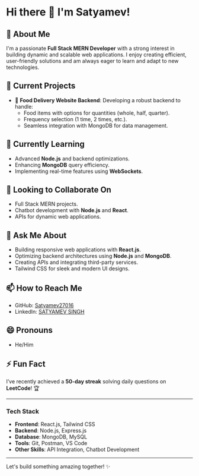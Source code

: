 # Hi there 👋 I'm Satyamev!

## 🌟 About Me
I'm a passionate **Full Stack MERN Developer** with a strong interest in building dynamic and scalable web applications. I enjoy creating efficient, user-friendly solutions and am always eager to learn and adapt to new technologies.

## 🔭 Current Projects
- 🚀 **Food Delivery Website Backend**: Developing a robust backend to handle:
  - Food items with options for quantities (whole, half, quarter).
  - Frequency selection (1 time, 2 times, etc.).
  - Seamless integration with MongoDB for data management.
  
## 🌱 Currently Learning
- Advanced **Node.js** and backend optimizations.
- Enhancing **MongoDB** query efficiency.
- Implementing real-time features using **WebSockets**.

## 👯 Looking to Collaborate On
- Full Stack MERN projects.
- Chatbot development with **Node.js** and **React**.
- APIs for dynamic web applications.

## 💬 Ask Me About
- Building responsive web applications with **React.js**.
- Optimizing backend architectures using **Node.js** and **MongoDB**.
- Creating APIs and integrating third-party services.
- Tailwind CSS for sleek and modern UI designs.

## 📫 How to Reach Me
- GitHub: [Satyamev27016](https://github.com/Satyamev27016)
- LinkedIn: [SATYAMEV SINGH](www.linkedin.com/in/satyamev-singh-537717227)

## 😄 Pronouns
- He/Him

## ⚡ Fun Fact
I’ve recently achieved a **50-day streak** solving daily questions on **LeetCode**! 🏆

---

### Tech Stack
- **Frontend**: React.js, Tailwind CSS
- **Backend**: Node.js, Express.js
- **Database**: MongoDB, MySQL
- **Tools**: Git, Postman, VS Code
- **Other Skills**: API Integration, Chatbot Development

---

Let's build something amazing together! ✨
